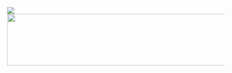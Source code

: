 <a href="#">
  <img align="center" src="https://lanyard.cnrad.dev/api/700707403468898386"/>
</a>

<a href="https://www.gitanimals.org/en_US?utm_medium=image&utm_source=rast6&utm_content=line">
  <img
    src="https://render.gitanimals.org/lines/rast6"
    width="600"
    height="120"
  />
</a>
  
